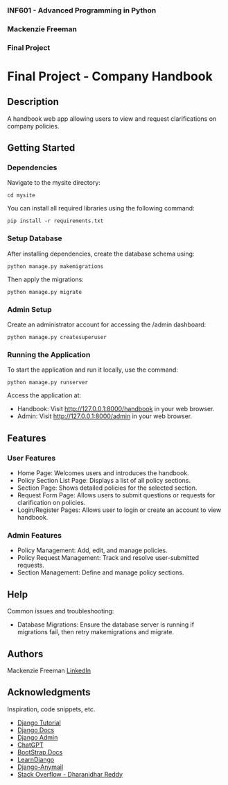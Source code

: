 ### INF601 - Advanced Programming in Python
### Mackenzie Freeman
### Final Project


# Final Project - Company Handbook

## Description

A handbook web app allowing users to view and request clarifications on company policies.

## Getting Started

### Dependencies
Navigate to the mysite directory:
```
cd mysite
```

You can install all required libraries using the following command:
```
pip install -r requirements.txt
```

### Setup Database

After installing dependencies, create the database schema using:
```
python manage.py makemigrations
```

Then apply the migrations:
```
python manage.py migrate
```

### Admin Setup

Create an administrator account for accessing the /admin dashboard:
```
python manage.py createsuperuser
```

### Running the Application

To start the application and run it locally, use the command:
```
python manage.py runserver
```
Access the application at:
* Handbook: Visit http://127.0.0.1:8000/handbook in your web browser.
* Admin: Visit http://127.0.0.1:8000/admin in your web browser.

## Features

### User Features
* Home Page: Welcomes users and introduces the handbook.
* Policy Section List Page: Displays a list of all policy sections.
* Section Page: Shows detailed policies for the selected section.
* Request Form Page: Allows users to submit questions or requests for clarification on policies.
* Login/Register Pages: Allows user to login or create an account to view handbook.

### Admin Features
* Policy Management: Add, edit, and manage policies.
* Policy Request Management: Track and resolve user-submitted requests.
* Section Management: Define and manage policy sections.

## Help

Common issues and troubleshooting:
* Database Migrations: Ensure the database server is running if migrations fail, then retry makemigrations and migrate.

## Authors

Mackenzie Freeman
[LinkedIn](https://www.linkedin.com/in/mackenzie-lyn-freeman/)

## Acknowledgments

Inspiration, code snippets, etc.
* [Django Tutorial](https://docs.djangoproject.com/en/4.2/intro/tutorial01/)
* [Django Docs](https://docs.djangoproject.com/en/5.1/)
* [Django Admin](https://docs.djangoproject.com/en/5.1/ref/contrib/admin/)
* [ChatGPT](https://chatgpt.com/share/672e6f74-59dc-800b-b531-281963cffbb1)
* [BootStrap Docs](https://getbootstrap.com/docs/5.3/getting-started/introduction/)
* [LearnDjango](https://learndjango.com/tutorials/django-login-and-logout-tutorial)
* [Django-Anymail](https://github.com/anymail/django-anymail)
* [Stack Overflow - Dharanidhar Reddy](https://stackoverflow.com/a/71084228)
